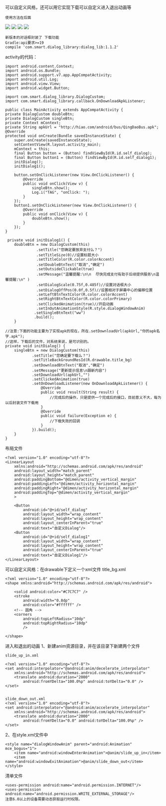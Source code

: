 可以自定义风格，还可以用它实现下载可以自定义进入退出动画等

	使用方法在后面
![](https://github.com/xubinbin1024/dialog/blob/master/CostomDialog/gif/wwww.jpg)
![](https://github.com/xubinbin1024/dialog/blob/master/CostomDialog/gif/1.jpg)
![](https://github.com/xubinbin1024/dialog/blob/master/CostomDialog/gif/2.jpg)
![](https://github.com/xubinbin1024/dialog/blob/master/CostomDialog/gif/3.jpg)

	新版本的对话框封装了 下载功能 
	Gradle:api要求>=19
	compile 'com.smart.dialog_library:dialog_lib:1.1.2'

activity的代码：

	import android.content.Context;
	import android.os.Bundle;
	import android.support.v7.app.AppCompatActivity;
	import android.util.Log;
	import android.view.View;
	import android.widget.Button;

	import com.smart.dialog_library.DialogCustom;
	import com.smart.dialog_library.callback.OnDownloadApkListener;

	public class MainActivity extends AppCompatActivity {
    private DialogCustom doubleBtn;
    private DialogCustom singleBtn;
    private Context mContext;
    private String apkUrl = "http://hiao.com/android/bus/QingDaoBus.apk";
    @Override
    protected void onCreate(Bundle savedInstanceState) {
        super.onCreate(savedInstanceState);
        setContentView(R.layout.activity_main);
        mContext = this;
        final Button button = (Button) findViewById(R.id.self_dialog);
        final Button button1 = (Button) findViewById(R.id.self_dialog1);
        initDialog();
        initDialog1();

        button.setOnClickListener(new View.OnClickListener() {
            @Override
            public void onClick(View v) {
                singleBtn.show();
                Log.i("TAG", "onClick: ");
            }
        });
        button1.setOnClickListener(new View.OnClickListener() {
            @Override
            public void onClick(View v) {
                doubleBtn.show();
            }
        });
	}

	 private void initDialog1() {
        doubleBtn = new DialogCustom(this)
                  .setTitle("您确定要放弃支付么？")
                  .setTitleSize(0)//设置标题大小
                  .setTitleColor(R.color.colorAccent)
                  .setDoubleBtnText("取消","确定")
                  .setOutsideClickable(true)
                  .setMessage("温馨提醒:\n\n  尽快完成支付有助于后续提供服务\n温馨提醒:\n" )
                  .setDialogScale(0.75f,0.485f)//设置对话框大小
                  .setDialogOffPos(0.0f,0.5f)//设置相对于屏幕中心的偏移位置
                  .setLeftBtnTextColor(R.color.colorAccent)
                  .setRightBtnTextColor(R.color.colorPrimary)
                  .setClickedAnimation(true)//开启动画
                  .setInOutAnimationStyle(R.style.dialogWindowAnim)
                 .setSingleBtnText("ww")
                 .build();
    	}

	//注意:下面的功能主要为了实现apk的现在，所在.setDownloadUrl(apkUrl,"你的apk名字.apk");
	//这样，下载后的文件，对系统来说，是可识别的。
    private void initDialog() {
        singleBtn = new DialogCustom(this)
                .setTitle("您确定要下载么？")
                .setTitleBackGroundResId(R.drawable.title_bg)
                .setDownloadBtnText("取消","确定")
                .setMessage("更新提示信息\n跟新内容")
                .setDownloadUrl(apkUrl,"")
                .setClickedAnimation(true)
                .setOnDownloadListener(new OnDownloadApkListener() {
                    @Override
                    public void result(String result) {
						//完成后的操作，只是提供一个完成后的接口，目前意义不大，每为以后封装文件下载用
                    }
                    @Override
                    public void failure(Exception e) {
						//下载失败的回调
                    }
                }).build();
    	}
	}

布局文件

	<?xml version="1.0" encoding="utf-8"?>
	<LinearLayout
	    xmlns:android="http://schemas.android.com/apk/res/android"
	    android:layout_width="match_parent"
	    android:layout_height="match_parent"
	    android:paddingBottom="@dimen/activity_vertical_margin"
	    android:paddingLeft="@dimen/activity_horizontal_margin"
	    android:paddingRight="@dimen/activity_horizontal_margin"
	    android:paddingTop="@dimen/activity_vertical_margin"
	    >
	
	    <Button
	        android:id="@+id/self_dialog"
	        android:layout_width="wrap_content"
	        android:layout_height="wrap_content"
	        android:layout_centerInParent="true"
	        android:text="自定义Dialog"/>
	    <Button
	        android:id="@+id/self_dialog1"
	        android:layout_width="wrap_content"
	        android:layout_height="wrap_content"
	        android:layout_centerInParent="true"
	        android:text="自定义Dialog1"/>
	</LinearLayout>

可以自定义风格：在drawable下定义一个xml文件 title_bg.xml

	<?xml version="1.0" encoding="utf-8"?>
	<shape xmlns:android="http://schemas.android.com/apk/res/android">
	
	    <solid android:color="#C7C7C7" />
	    <stroke
	        android:width="0.8dp"
	        android:color="#ffffff" />
	    <!-- 圆角 -->
	    <corners
	        android:topLeftRadius="10dp"
	        android:topRightRadius="10dp"
	        />
	
	</shape>


进入和退出的动画
1、新建anim资源目录，并在该目录下新建两个文件

	slide_up_in.xml

	<?xml version="1.0" encoding="utf-8"?>
	<set android:interpolator="@android:anim/decelerate_interpolator"
		xmlns:android="http://schemas.android.com/apk/res/android">
		<translate android:duration="2000"
			android:fromYDelta="100.0%p" android:toYDelta="0.0" />
	</set>
	
	
	slide_down_out.xml
	<?xml version="1.0" encoding="utf-8"?>
	<set android:interpolator="@android:anim/accelerate_interpolator"
		xmlns:android="http://schemas.android.com/apk/res/android">
		<translate android:duration="2000"
			android:fromYDelta="0.0" android:toYDelta="100.0%p" />
	</set>
	


2、在style.xml文件中

	<style name="dialogWindowAnim" parent="android:Animation" mce_bogus="1">
        <item name="android:windowEnterAnimation">@anim/slide_up_in</item>
        <item name="android:windowExitAnimation">@anim/slide_down_out</item>
    </style>
清单文件

    <uses-permission android:name="android.permission.INTERNET"/>
    <uses-permission android:name="android.permission.WRITE_EXTERNAL_STORAGE"/>
	注意6.0以上的设备需要动态获取运行时权限。

